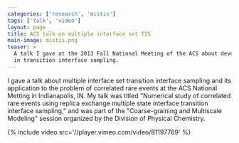 ```yaml
---
categories: ['research', 'mistis']
tags: ['talk', 'video']
layout: page
title: ACS talk on multiple interface set TIS
main-image: mistis.png
teaser: >
  A talk I gave at the 2013 Fall National Meeting of the ACS about developments
  in transition interface sampling.
---
```


I gave a talk about multiple interface set transition interface sampling and
its application to the problem of correlated rare events at the ACS National
Metting in Indianapolis, IN. My talk was titled "Numerical study of
correlated rare events using replica exchange multiple state interface
transition interface sampling," and was part of the "Coarse-graining and
Multiscale Modeling" session organized by the Division of Physical
Chemistry.

{% include video src='//player.vimeo.com/video/81197769' %}
